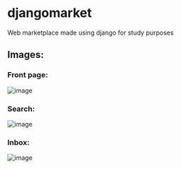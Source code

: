 # djangomarket
Web marketplace made using django for study purposes

## Images:

### Front page:

![image](https://github.com/56dnsigma/djangomarket/assets/93790854/b6aa4c1a-ade7-4529-9e83-645406185097)

### Search:

![image](https://github.com/56dnsigma/djangomarket/assets/93790854/5fba419d-56f4-4b9d-a2b6-79edafd87066)

### Inbox:

![image](https://github.com/56dnsigma/djangomarket/assets/93790854/8179f023-903c-4408-abc1-218eaaf9ad94)
